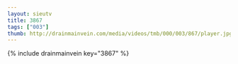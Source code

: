 ```yaml
--- 
layout: sieutv
title: 3867
tags: ["003"]
thumb: http://drainmainvein.com/media/videos/tmb/000/003/867/player.jpg
---
```

{% include drainmainvein key="3867" %} 
